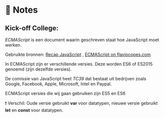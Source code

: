 # :notebook: Notes

## Kick-off College:


*ECMAScript* is een document waarin geschreven staat hoe JavaScript moet werken.

Gebruikte bronnen: [Recap JavaScript](https://docs.google.com/presentation/d/e/2PACX-1vTj7t3RyUyW3eOhkxRogD50TZChNlm3P-G2bgG0cefoFz3lgEOBdsDBlVq_53LYnJTQoGE6U_f80peC/pub?start=false&loop=false&delayms=3000&slide=id.g6e48266308_0_5) , [ECMAScript on flaviocopes.com](https://flaviocopes.com/ecmascript/)

In ECMAScript zijn er verschillende versies. Deze worden ES6 of ES2015 genoemd (zijn dezelfde versies). 

De comissie van JavaScript heet *TC39* dat bestaat uit bedrijven zoals Google, Facebook, Apple, Microsoft, Intel en Paypal.

ECMAScript versies die wij gaan gebruiken zijn ES5 en ES6

:exclamation: Verschil:
Oude versie gebruikt **var** voor datatypen, nieuwe versie gebruikt **let** en **const** voor datatypen.